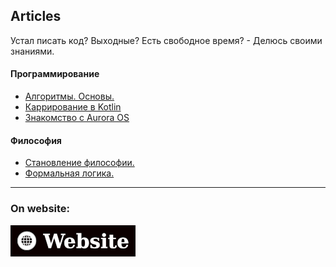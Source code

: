 Articles
---

Устал писать код? Выходные? Есть свободное время? - Делюсь своими знаниями.

#### Программирование

* [Алгоритмы. Основы.](https://github.com/keygenqt/articles/tree/algorithms)
* [Каррирование в Kotlin](https://github.com/keygenqt/articles/tree/currying)
* [Знакомство с Aurora OS](https://github.com/keygenqt/articles/tree/auroraos_acquaintance)

#### Философия

* [Становление философии.](https://github.com/keygenqt/articles/tree/philosophy)
* [Формальная логика.](https://github.com/keygenqt/articles/tree/logic)

---

### On website:

[![picture](images/website.png)](https://keygenqt.com/blog)

